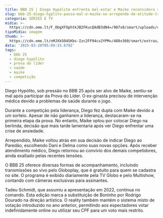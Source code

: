 ```yaml
---
title: BBB 25 | Diego Hypólito enfrenta mal-estar e Maike reconsidera sua decisão
slug: bbb-25-diego-hyplito-passa-mal-e-maike-se-arrepende-de-atitude-trara
categoria: SÉRIES E TV
midia: >-
  https://cdn.ome.lt/F_ObgXFOphtkJB2FKucQAdB3dN4=/987x0/smart/uploads/conteudo/fotos/bbb25-diego-hypolito-saude.jpg
tipoMidia: imagem
thumb: >-
  https://cdn.ome.lt/nMJXk5O4SKbs-Izc2FF94cx2YPM=/480x360/smart/extras/conteudos/bbb25-diego-hypolito-saude-peq.jpg
data: '2025-03-28T05:09:33.670Z'
tags:
  - bbb 25
  - diego hypólito
  - prova do líder
  - saúde
  - maike
  - competição
---
```


Diego Hypólito, sob pressão no BBB 25 após ser alvo de Maike, sentiu-se mal após participar da Prova do Líder. O ex-ginasta precisou de intervenção médica devido a problemas de saúde durante o jogo.

Durante a competição pela liderança, Diego fez dupla com Maike devido a um sorteio. Apesar de não ganharem a liderança, destacaram-se na primeira etapa da prova. No entanto, Maike optou por colocar Diego na berlinda, decisão que mais tarde lamentaria após ver Diego enfrentar uma crise de ansiedade.

Arrependido, Maike voltou atrás em sua decisão de indicar Diego ao Paredão, escolhendo Dani e Delma como suas novas opções. Após receber atendimento médico, Diego retornou ao convívio dos demais competidores, ainda exaltado pelas recentes tensões.

O BBB 25 oferece diversas formas de acompanhamento, incluindo transmissões ao vivo pelo Globoplay, que é gratuito para quem se cadastra no site. O programa é exibido diariamente pela TV Globo e pelo Multishow, contando com câmeras exclusivas para assinantes.

Tadeu Schmidt, que assumiu a apresentação em 2022, continua no comando. Esta edição marca a substituição de Boninho por Rodrigo Dourado na direção artística. O reality também mantém o sistema misto de votação introduzido no ano anterior, permitindo aos espectadores votar indefinidamente online ou utilizar seu CPF para um voto mais restrito.
